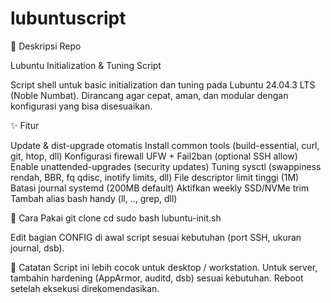 # lubuntuscript
📄 Deskripsi Repo

Lubuntu Initialization & Tuning Script

Script shell untuk basic initialization dan tuning pada Lubuntu 24.04.3 LTS (Noble Numbat).
Dirancang agar cepat, aman, dan modular dengan konfigurasi yang bisa disesuaikan.

✨ Fitur

Update & dist-upgrade otomatis
Install common tools (build-essential, curl, git, htop, dll)
Konfigurasi firewall UFW + Fail2ban (optional SSH allow)
Enable unattended-upgrades (security updates)
Tuning sysctl (swappiness rendah, BBR, fq qdisc, inotify limits, dll)
File descriptor limit tinggi (1M)
Batasi journal systemd (200MB default)
Aktifkan weekly SSD/NVMe trim
Tambah alias bash handy (ll, .., grep, dll)

🚀 Cara Pakai
git clone <repo-url>
cd <repo>
sudo bash lubuntu-init.sh

Edit bagian CONFIG di awal script sesuai kebutuhan (port SSH, ukuran journal, dsb).

📌 Catatan
Script ini lebih cocok untuk desktop / workstation.
Untuk server, tambahin hardening (AppArmor, auditd, dsb) sesuai kebutuhan.
Reboot setelah eksekusi direkomendasikan.
